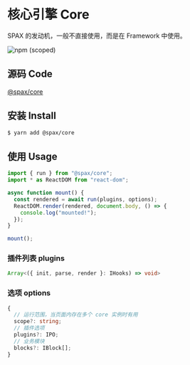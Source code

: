 # 核心引擎 Core

SPAX 的发动机，一般不直接使用，而是在 Framework 中使用。

![npm (scoped)](https://img.shields.io/npm/v/@spax/core?color=4caf50)

## 源码 Code

[@spax/core](https://github.com/crossjs/spax/tree/master/packages/core)

## 安装 Install

```bash
$ yarn add @spax/core
```

## 使用 Usage

```typescript
import { run } from "@spax/core";
import * as ReactDOM from "react-dom";

async function mount() {
  const rendered = await run(plugins, options);
  ReactDOM.render(rendered, document.body, () => {
    console.log("mounted!");
  });
}

mount();
```

### 插件列表 plugins

```typescript
Array<({ init, parse, render }: IHooks) => void>
```

### 选项 options

```typescript
{
  // 运行范围，当页面内存在多个 core 实例时有用
  scope?: string;
  // 插件选项
  plugins?: IPO;
  // 业务模块
  blocks?: IBlock[];
}
```
